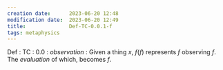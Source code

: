 ```yaml
---
creation date:		2023-06-20 12:48
modification date:	2023-06-20 12:49
title: 				Def-TC-0.0.1-f
tags: metaphysics
---
```


Def : TC : 0.0 : $observation$ : Given a thing $x$, $f(f)$ represents $f$ observing $f$. The $evaluation$ of which, becomes $f$.